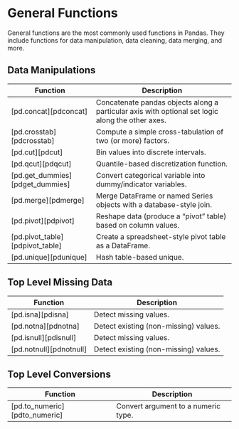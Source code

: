 # General Functions

General functions are the most commonly used functions in Pandas. They include functions for data manipulation, data cleaning, data merging, and more.


## Data Manipulations

| Function                        | Description                                                                                      |
|---------------------------------|--------------------------------------------------------------------------------------------------|
| [pd.concat][pdconcat]           | Concatenate pandas objects along a particular axis with optional set logic along the other axes. |
| [pd.crosstab][pdcrosstab]       | Compute a simple cross-tabulation of two (or more) factors.                                      |
| [pd.cut][pdcut]                 | Bin values into discrete intervals.                                                              |
| [pd.qcut][pdqcut]               | Quantile-based discretization function.                                                          |
| [pd.get_dummies][pdget_dummies] | Convert categorical variable into dummy/indicator variables.                                     |
| [pd.merge][pdmerge]             | Merge DataFrame or named Series objects with a database-style join.                              |
| [pd.pivot][pdpivot]             | Reshape data (produce a “pivot” table) based on column values.                                   |
| [pd.pivot_table][pdpivot_table] | Create a spreadsheet-style pivot table as a DataFrame.                                           |
| [pd.unique][pdunique]           | Hash table-based unique.                                                                         |

## Top Level Missing Data

| Function                | Description                           |
|-------------------------|---------------------------------------|
| [pd.isna][pdisna]       | Detect missing values.                |
| [pd.notna][pdnotna]     | Detect existing (non-missing) values. |
| [pd.isnull][pdisnull]   | Detect missing values.                |
| [pd.notnull][pdnotnull] | Detect existing (non-missing) values. |


## Top Level Conversions

| Function                      | Description                         |
|-------------------------------|-------------------------------------|
| [pd.to_numeric][pdto_numeric] | Convert argument to a numeric type. |
